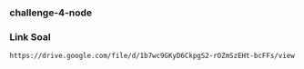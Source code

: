 ### challenge-4-node

### Link Soal

`https://drive.google.com/file/d/1b7wc9GKyD6CkpgS2-rOZmSzEHt-bcFFs/view`
